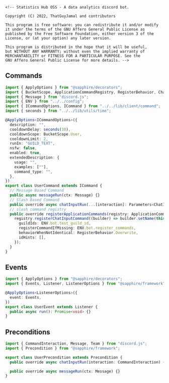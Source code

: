     <!-- Statistics Hub OSS - A data analytics discord bot.

    Copyright (C) 2022, ThatGuyJamal and contributors

    This program is free software: you can redistribute it and/or modify
    it under the terms of the GNU Affero General Public License as
    published by the Free Software Foundation, either version 3 of the
    License, or (at your option) any later version.

    This program is distributed in the hope that it will be useful,
    but WITHOUT ANY WARRANTY; without even the implied warranty of
    MERCHANTABILITY or FITNESS FOR A PARTICULAR PURPOSE. See the
    GNU Affero General Public License for more details. -->

## Commands

```ts
import { ApplyOptions } from "@sapphire/decorators";
import { BucketScope, ApplicationCommandRegistry, RegisterBehavior, ChatInputCommand } from "@sapphire/framework";
import { Message } from "discord.js";
import { ENV } from "../../config";
import { ICommandOptions, ICommand } from "../../lib/client/command";
import { seconds } from "../../lib/utils/time";

@ApplyOptions<ICommandOptions>({
  description: "",
  cooldownDelay: seconds(10),
  cooldownScope: BucketScope.User,
  cooldownLimit: 2,
  runIn: "GUILD_TEXT",
  nsfw: false,
  enabled: true,
  extendedDescription: {
    usage: "",
    examples: [""],
    command_type: "",
  },
})
export class UserCommand extends ICommand {
  // Message Based Command
  public async messageRun(ctx: Message) {}
  // Slash Based Command
  public override async chatInputRun(...[interaction]: Parameters<ChatInputCommand["chatInputRun"]>) {}
  // slash command registry
  public override registerApplicationCommands(registry: ApplicationCommandRegistry) {
    registry.registerChatInputCommand((builder) => builder.setName(this.name).setDescription(this.description), {
      guildIds: ENV.bot.test_guild_id,
      registerCommandIfMissing: ENV.bot.register_commands,
      behaviorWhenNotIdentical: RegisterBehavior.Overwrite,
      idHints: [],
    });
  }
}
```

## Events

```ts
import { ApplyOptions } from "@sapphire/decorators";
import { Events, Listener, ListenerOptions } from "@sapphire/framework";

@ApplyOptions<ListenerOptions>({
  event: Events,
})
export class UserEvent extends Listener {
  public async run(): Promise<void> {}
}
```

## Preconditions

```ts
import { CommandInteraction, Message, Team } from "discord.js";
import { Precondition } from "@sapphire/framework";

export class UserPrecondition extends Precondition {
  public override async chatInputRun(interaction: CommandInteraction) {}

  public override async messageRun(ctx: Message) {}
}
```
